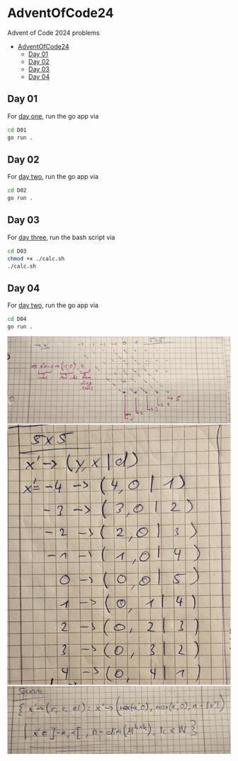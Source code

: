 # AdventOfCode24
Advent of Code 2024 problems

- [AdventOfCode24](#adventofcode24)
  - [Day 01](#day-01)
  - [Day 02](#day-02)
  - [Day 03](#day-03)
  - [Day 04](#day-04)


## Day 01
For [day one](https://adventofcode.com/2024/day/1), run the go app via

```bash
cd D01
go run .
```

## Day 02
For [day two](https://adventofcode.com/2024/day/2), run the go app via

```bash
cd D02
go run .
```

## Day 03
For [day three](https://adventofcode.com/2024/day/3), run the bash script via

```bash
cd D03
chmod +x ./calc.sh
./calc.sh
```

## Day 04
For [day two](https://adventofcode.com/2024/day/4), run the go app via

```bash
cd D04
go run .
```

![D4/01](./assets/D04/3%20(Mittel).jpg)
![D4/01](./assets/D04/1%20(Mittel).jpg)
![D4/01](./assets/D04/2%20(Mittel).jpg)